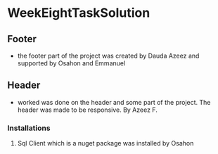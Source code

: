 # WeekEightTaskSolution

## Footer
* the footer part of the project was created by Dauda Azeez and supported by Osahon and Emmanuel
## Header
* worked was done on the header and some part of the project. The header was made to be responsive. By Azeez F.

### Installations
1. Sql Client which is a nuget package was installed by Osahon

